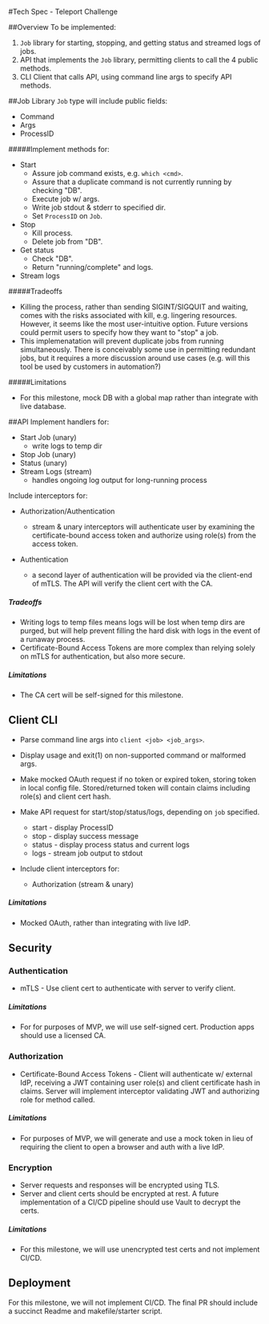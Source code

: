 #Tech Spec - Teleport Challenge

##Overview
To be implemented:

1. `Job` library for starting, stopping, and getting status and streamed logs of jobs.
2. API that implements the `Job` library, permitting clients to call the 4 public methods.
3. CLI Client that calls API, using command line args to specify API methods.

##Job Library
`Job` type will include public fields:

- Command
- Args
- ProcessID

#####Implement methods for:

- Start
	- Assure job command exists, e.g. `which <cmd>`.
	- Assure that a duplicate command is not currently running by checking "DB".
	- Execute job w/ args.
	- Write job stdout & stderr to specified dir.
	- Set `ProcessID` on `Job`.
- Stop
	- Kill process.
	- Delete job from "DB".
- Get status
	- Check "DB".  
	- Return "running/complete" and logs.
- Stream logs

#####Tradeoffs
- Killing the process, rather than sending SIGINT/SIGQUIT and waiting, comes with the risks associated with kill, e.g. lingering resources. However, it seems like the most user-intuitive option. Future versions could permit users to specify how they want to "stop" a job.
- This implemenatation will prevent duplicate jobs from running simultaneously. There is conceivably some use in permitting redundant jobs, but it requires a more discussion around use cases (e.g. will this tool be used by customers in automation?)

#####Limitations
- For this milestone, mock DB with a global map rather than integrate with live database.

##API
Implement handlers for:

- Start Job (unary)
	- write logs to temp dir
- Stop Job (unary)
- Status (unary)
- Stream Logs (stream)
	- handles ongoing log output for long-running process

Include interceptors for:

- Authorization/Authentication
	- stream & unary interceptors will authenticate user by examining the certificate-bound access token and authorize using role(s) from the access token.

- Authentication
	- a second layer of authentication will be provided via the client-end of mTLS. The API will verify the client cert with the CA.

##### Tradeoffs
- Writing logs to temp files means logs will be lost when temp dirs are purged, but will help prevent filling the hard disk with logs in the event of a runaway process.
- Certificate-Bound Access Tokens are more complex than relying solely on mTLS for authentication, but also more secure.

##### Limitations
- The CA cert will be self-signed for this milestone.

## Client CLI

- Parse command line args into `client <job> <job_args>`.
- Display usage and exit(1) on non-supported command or malformed args.
- Make mocked OAuth request if no token or expired token, storing token in local config file. Stored/returned token will contain claims including role(s) and client cert hash.
- Make API request for start/stop/status/logs, depending on `job` specified.
	- start - display ProcessID
	- stop - display success message
	- status - display process status and current logs
	- logs - stream job output to stdout

- Include client interceptors for:
	- Authorization (stream & unary)

##### Limitations
- Mocked OAuth, rather than integrating with live IdP.

## Security

### Authentication
- mTLS - Use client cert to authenticate with server to verify client.

##### Limitations
- For for purposes of MVP, we will use self-signed cert. Production apps should use a licensed CA.

### Authorization
- Certificate-Bound Access Tokens - Client will authenticate w/ external IdP, receiving a JWT containing user role(s) and client certificate hash in claims. Server will implement interceptor validating JWT and authorizing role for method called.

##### Limitations
-  For purposes of MVP, we will generate and use a mock token in lieu of requiring the client to open a browser and auth with a live IdP.

### Encryption
- Server requests and responses will be encrypted using TLS.
- Server and client certs should be encrypted at rest. A future implementation of a CI/CD pipeline should use Vault to decrypt the certs.

##### Limitations
- For this milestone, we will use unencrypted test certs and not implement CI/CD.

## Deployment
For this milestone, we will not implement CI/CD. The final PR should include a succinct Readme and makefile/starter script.

